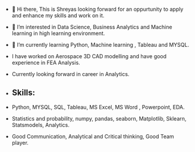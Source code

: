 - 👋 Hi there, This is Shreyas looking forward for an oppurtunity to apply  and enhance my skills and work on it.

- 👀 I’m interested in Data Science, Business Analytics and Machine learning in high learning environment.
- 🌱 I’m currently learning Python, Machine learning , Tableau and MYSQL.

-    I have worked on Aerospace 3D CAD modelling and  have good experience  in FEA Analysis.
-    Currently looking forward in  career in Analytics.

-    ## Skills:
-    Python, MYSQL, SQL, Tableau, MS Excel, MS Word , Powerpoint, EDA.
-    Statistics and probability, numpy, pandas, seaborn, Matplotlib, Sklearn, Statsmodels, Analytics.
-    Good Communication, Analytical and Critical thinking, Good Team player.


<!---
rshreyas16/rshreyas16 is a ✨ special ✨ repository because its `README.md` (this file) appears on your GitHub profile.
You can click the Preview link to take a look at your changes.
--->
